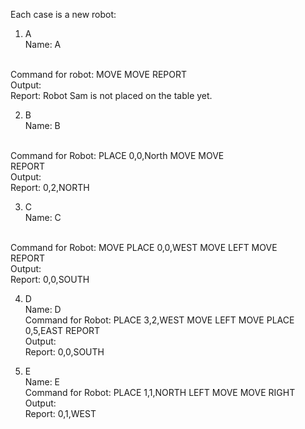 Each case is a new robot:

1. A <br/>
Name: A 
<br/>
Command for robot: MOVE MOVE REPORT <br/>
Output: <br/>
Report: Robot Sam is not placed on the table yet.

2. B <br/>
Name: B
<br/>
Command for Robot: PLACE 0,0,North MOVE MOVE <br/>
REPORT <br/>
Output: <br/>
Report: 0,2,NORTH 

3. C <br/>
Name: C
<br/>
Command for Robot: MOVE PLACE 0,0,WEST MOVE LEFT MOVE <br/>
REPORT <br/>
Output: <br/>
Report: 0,0,SOUTH

4. D <br/>
Name: D <br/>
Command for Robot: PLACE 3,2,WEST MOVE LEFT MOVE PLACE 0,5,EAST REPORT <br/>
Output: <br/>
Report: 0,0,SOUTH

5. E <br/>
Name: E <br/>
Command for Robot: PLACE 1,1,NORTH LEFT MOVE MOVE RIGHT <br/>
Output: <br/>
Report: 0,1,WEST
